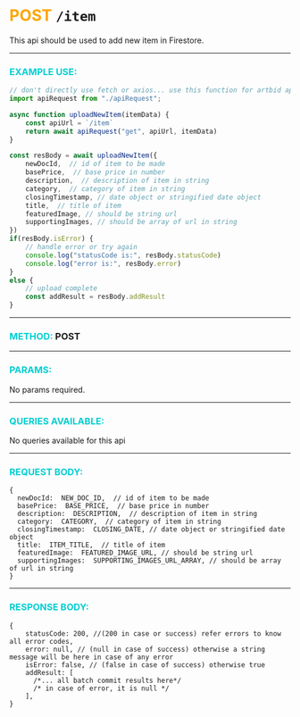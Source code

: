 # <span style="color: orange">POST</span> `/item`

This api should be used to add new item in Firestore.

------------------

### <span style="color: #00CED1">EXAMPLE USE:</span>

```javascript
// don't directly use fetch or axios... use this function for artbid api request.
import apiRequest from "./apiRequest";

async function uploadNewItem(itemData) {
    const apiUrl = `/item`
    return await apiRequest("get", apiUrl, itemData)
}

const resBody = await uploadNewItem({
    newDocId,  // id of item to be made
    basePrice,  // base price in number
    description,  // description of item in string
    category,  // category of item in string
    closingTimestamp, // date object or stringified date object
    title,  // title of item
    featuredImage, // should be string url
    supportingImages, // should be array of url in string
})
if(resBody.isError) {
    // handle error or try again
    console.log("statusCode is:", resBody.statusCode)
    console.log("error is:", resBody.error)
}
else {
    // upload complete
    const addResult = resBody.addResult
}
```

-------------------

### <span style="color: #00CED1">METHOD:</span> **POST**

-------------

### <span style="color: #00CED1">PARAMS:</span>
No params required.

-----------------

### <span style="color: #00CED1">QUERIES AVAILABLE:</span>

No queries available for this api

---------------

### <span style="color: #00CED1">REQUEST BODY:</span>

```json5
{
  newDocId:  NEW_DOC_ID,  // id of item to be made
  basePrice:  BASE_PRICE,  // base price in number
  description:  DESCRIPTION,  // description of item in string
  category:  CATEGORY,  // category of item in string
  closingTimestamp:  CLOSING_DATE, // date object or stringified date object
  title:  ITEM_TITLE,  // title of item
  featuredImage:  FEATURED_IMAGE_URL, // should be string url
  supportingImages:  SUPPORTING_IMAGES_URL_ARRAY, // should be array of url in string
}
```

----------------

### <span style="color: #00CED1">RESPONSE BODY:</span>

```json5
{
    statusCode: 200, //(200 in case or success) refer errors to know all error codes,
    error: null, // (null in case of success) otherwise a string message will be here in case of any error
    isError: false, // (false in case of success) otherwise true
    addResult: [
      /*... all batch commit results here*/
      /* in case of error, it is null */
    ],
}
```